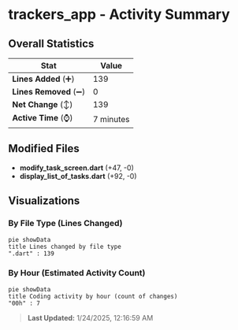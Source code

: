 # trackers_app - Activity Summary 

## Overall Statistics

| Stat                   | Value                                                             |
| ---------------------- | ----------------------------------------------------------------- |
| **Lines Added** (➕)   | 139                                          |
| **Lines Removed** (➖) | 0                                        |
| **Net Change** (↕)    | 139                |
| **Active Time** (⌚)   | 7 minutes |


## Modified Files
- **modify_task_screen.dart** (+47, -0)
- **display_list_of_tasks.dart** (+92, -0)

## Visualizations

### By File Type (Lines Changed)

```mermaid
pie showData
title Lines changed by file type
".dart" : 139
```

### By Hour (Estimated Activity Count)

```mermaid
pie showData
title Coding activity by hour (count of changes)
"00h" : 7
```


> **Last Updated:** 1/24/2025, 12:16:59 AM